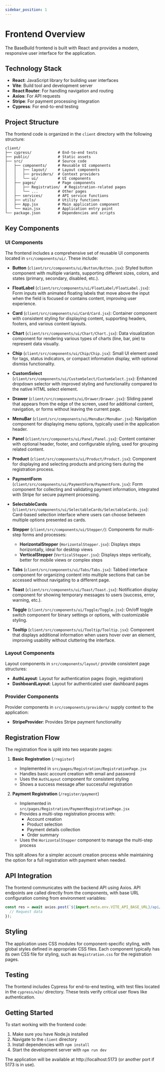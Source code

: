 ```yaml
---
sidebar_position: 1
---
```


# Frontend Overview

The BaseBuild frontend is built with React and provides a modern, responsive user interface for the application.

## Technology Stack

- **React**: JavaScript library for building user interfaces
- **Vite**: Build tool and development server
- **React Router**: For handling navigation and routing
- **Axios**: For API requests
- **Stripe**: For payment processing integration
- **Cypress**: For end-to-end testing

## Project Structure

The frontend code is organized in the `client` directory with the following structure:

```
client/
├── cypress/            # End-to-end tests
├── public/             # Static assets
├── src/                # Source code
│   ├── components/     # Reusable UI components
│   │   ├── layout/     # Layout components
│   │   ├── providers/  # Context providers
│   │   └── ui/         # UI components
│   ├── pages/          # Page components
│   │   ├── Registration/  # Registration-related pages
│   │   └── ...         # Other pages
│   ├── services/       # API service functions
│   ├── utils/          # Utility functions
│   ├── App.jsx         # Main application component
│   └── main.jsx        # Application entry point
└── package.json        # Dependencies and scripts
```

## Key Components

### UI Components

The frontend includes a comprehensive set of reusable UI components located in `src/components/ui/`. These include:

- **Button** (`client/src/components/ui/Button/Button.jsx`): Styled button component with multiple variants, supporting different sizes, colors, and states (primary, secondary, disabled, etc.).

- **FloatLabel** (`client/src/components/ui/FloatLabel/FloatLabel.jsx`): Form inputs with animated floating labels that move above the input when the field is focused or contains content, improving user experience.

- **Card** (`client/src/components/ui/Card/Card.jsx`): Container component with consistent styling for displaying content, supporting headers, footers, and various content layouts.

- **Chart** (`client/src/components/ui/Chart/Chart.jsx`): Data visualization component for rendering various types of charts (line, bar, pie) to represent data visually.

- **Chip** (`client/src/components/ui/Chip/Chip.jsx`): Small UI element used for tags, status indicators, or compact information display, with optional dismiss functionality.

- **CustomSelect** (`client/src/components/ui/CustomSelect/CustomSelect.jsx`): Enhanced dropdown selector with improved styling and functionality compared to the native HTML select element.

- **Drawer** (`client/src/components/ui/Drawer/Drawer.jsx`): Sliding panel that appears from the edge of the screen, used for additional content, navigation, or forms without leaving the current page.

- **MenuBar** (`client/src/components/ui/MenuBar/MenuBar.jsx`): Navigation component for displaying menu options, typically used in the application header.

- **Panel** (`client/src/components/ui/Panel/Panel.jsx`): Content container with optional header, footer, and configurable styling, used for grouping related content.

- **Product** (`client/src/components/ui/Product/Product.jsx`): Component for displaying and selecting products and pricing tiers during the registration process.

- **PaymentForm** (`client/src/components/ui/PaymentForm/PaymentForm.jsx`): Form component for collecting and validating payment information, integrated with Stripe for secure payment processing.

- **SelectableCards** (`client/src/components/ui/SelectableCards/SelectableCards.jsx`): Card-based selection interface where users can choose between multiple options presented as cards.

- **Stepper** (`client/src/components/ui/Stepper/`): Components for multi-step forms and processes:
  - **HorizontalStepper** (`HorizontalStepper.jsx`): Displays steps horizontally, ideal for desktop views
  - **VerticalStepper** (`VerticalStepper.jsx`): Displays steps vertically, better for mobile views or complex steps

- **Tabs** (`client/src/components/ui/Tabs/Tabs.jsx`): Tabbed interface component for organizing content into multiple sections that can be accessed without navigating to a different page.

- **Toast** (`client/src/components/ui/Toast/Toast.jsx`): Notification display component for showing temporary messages to users (success, error, warning, etc.).

- **Toggle** (`client/src/components/ui/Toggle/Toggle.jsx`): On/off toggle switch component for binary settings or options, with customizable styling.

- **Tooltip** (`client/src/components/ui/Tooltip/Tooltip.jsx`): Component that displays additional information when users hover over an element, improving usability without cluttering the interface.

### Layout Components

Layout components in `src/components/layout/` provide consistent page structures:

- **AuthLayout**: Layout for authentication pages (login, registration)
- **DashboardLayout**: Layout for authenticated user dashboard pages

### Provider Components

Provider components in `src/components/providers/` supply context to the application:

- **StripeProvider**: Provides Stripe payment functionality

## Registration Flow

The registration flow is split into two separate pages:

1. **Basic Registration** (`/register`)
   - Implemented in `src/pages/Registration/RegistrationPage.jsx`
   - Handles basic account creation with email and password
   - Uses the `AuthLayout` component for consistent styling
   - Shows a success message after successful registration

2. **Payment Registration** (`/register/payment`)
   - Implemented in `src/pages/Registration/PaymentRegistrationPage.jsx`
   - Provides a multi-step registration process with:
     - Account creation
     - Product selection
     - Payment details collection
     - Order summary
   - Uses the `HorizontalStepper` component to manage the multi-step process

This split allows for a simpler account creation process while maintaining the option for a full registration with payment when needed.

## API Integration

The frontend communicates with the backend API using Axios. API endpoints are called directly from the components, with base URL configuration coming from environment variables:

```jsx
const res = await axios.post(`${import.meta.env.VITE_API_BASE_URL}/api/auth/sign-up`, {
  // Request data
});
```

## Styling

The application uses CSS modules for component-specific styling, with global styles defined in appropriate CSS files. Each component typically has its own CSS file for styling, such as `Registration.css` for the registration pages.

## Testing

The frontend includes Cypress for end-to-end testing, with test files located in the `cypress/e2e/` directory. These tests verify critical user flows like authentication.

## Getting Started

To start working with the frontend code:

1. Make sure you have Node.js installed
2. Navigate to the `client` directory
3. Install dependencies with `npm install`
4. Start the development server with `npm run dev`

The application will be available at http://localhost:5173 (or another port if 5173 is in use).
